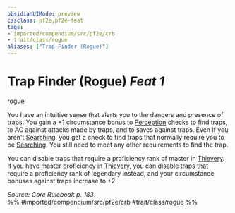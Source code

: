 ```yaml
---
obsidianUIMode: preview
cssclass: pf2e,pf2e-feat
tags:
- imported/compendium/src/pf2e/crb
- trait/class/rogue
aliases: ["Trap Finder (Rogue)"]
---
```

# Trap Finder (Rogue)  *Feat 1*  
[rogue](rules/traits/rogue.md)  


You have an intuitive sense that alerts you to the dangers and presence of traps. You gain a +1 circumstance bonus to [Perception](../skills.md#Perception) checks to find traps, to AC against attacks made by traps, and to saves against traps. Even if you aren't [Searching](search.md), you get a check to find traps that normally require you to be [Searching](search.md). You still need to meet any other requirements to find the trap.

You can disable traps that require a proficiency rank of master in [Thievery](../skills.md#Thievery). If you have master proficiency in [Thievery](../skills.md#Thievery), you can disable traps that require a proficiency rank of legendary instead, and your circumstance bonuses against traps increase to +2.

*Source: Core Rulebook p. 183*  
%% #imported/compendium/src/pf2e/crb #trait/class/rogue %%